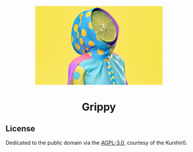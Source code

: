 <div align='center'>
<img src='README.assets/logo.png' width='344'/>
<h1>Grippy </h1>
</div>

## License

Dedicated to the public domain via the [AGPL-3.0], courtesy of the Kunihir0.

[AGPL-3.0]: https://www.gnu.org/licenses/agpl-3.0.txt
